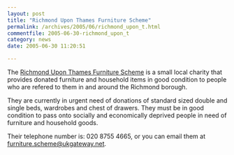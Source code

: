 ```yaml
---
layout: post
title: "Richmond Upon Thames Furniture Scheme"
permalink: /archives/2005/06/richmond_upon_t.html
commentfile: 2005-06-30-richmond_upon_t
category: news
date: 2005-06-30 11:20:51

---
```


The [Richmond Upon Thames Furniture Scheme](http://www.furniture.scheme.ukgateway.net) is a small local charity that provides donated furniture and household items in good condition to people who are refered to them in and around the Richmond borough.

They are currently in urgent need of donations of standard sized double and single beds, wardrobes and chest of drawers. They must be in good condition to pass onto socially and economically deprived people in need of furniture and household goods.

Their telephone number is: 020 8755 4665, or you can email them at <furniture.scheme@ukgateway.net>.
